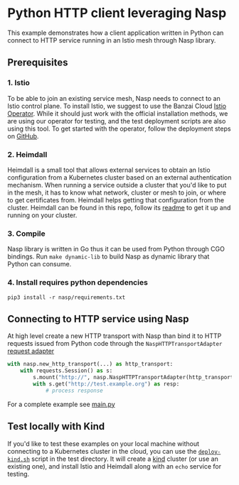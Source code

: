 # Python HTTP client leveraging Nasp

This example demonstrates how a client application written in Python can connect to HTTP service running in an Istio mesh through Nasp library.

## Prerequisites

### 1. Istio

To be able to join an existing service mesh, Nasp needs to connect to an Istio control plane. To install Istio, we suggest to use the Banzai Cloud [Istio Operator](https://github.com/banzaicloud/istio-operator/). While it should just work with the official installation methods, we are using our operator for testing, and the test deployment scripts are also using this tool.
To get started with the operator, follow the deployment steps on [GitHub](https://github.com/banzaicloud/istio-operator/#build-and-deploy).

### 2. Heimdall

Heimdall is a small tool that allows external services to obtain an Istio configuration from a Kubernetes cluster based on an external authentication mechanism. When running a service outside a cluster that you'd like to put in the mesh, it has to know what network, cluster or mesh to join, or where to get certificates from. Heimdall helps getting that configuration from the cluster.
Heimdall can be found in this repo, follow its [readme](../heimdall) to get it up and running on your cluster.

### 3. Compile

Nasp library is written in Go thus it can be used from Python through CGO bindings. Run `make dynamic-lib` to build Nasp as dynamic library that Python can consume.

### 4. Install requires python dependencies 

`pip3 install -r nasp/requirements.txt`

## Connecting to HTTP service using Nasp

At high level create a new HTTP transport with Nasp than bind it to HTTP requests issued from Python code through the `NaspHTTPTransportAdapter` [request adapter](https://requests.readthedocs.io/en/latest/user/advanced/#transport-adapters) 

```python
with nasp.new_http_transport(...) as http_transport:
    with requests.Session() as s:
        s.mount("http://", nasp.NaspHTTPTransportAdapter(http_transport.id))
        with s.get("http://test.example.org") as resp:
            # process response

```

For a complete example see [main.py](./main.py)


## Test locally with Kind

If you'd like to test these examples on your local machine without connecting to a Kubernetes cluster in the cloud, you can use the [`deploy-kind.sh`](../../test/deploy-kind.sh) script in the test directory. It will create a [kind](https://github.com/kubernetes-sigs/kind) cluster (or use an existing one), and install Istio and Heimdall along with an `echo` service for testing.
